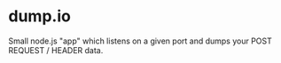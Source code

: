 dump.io
=======
Small node.js "app" which listens on a given port and dumps your POST REQUEST / HEADER data.
